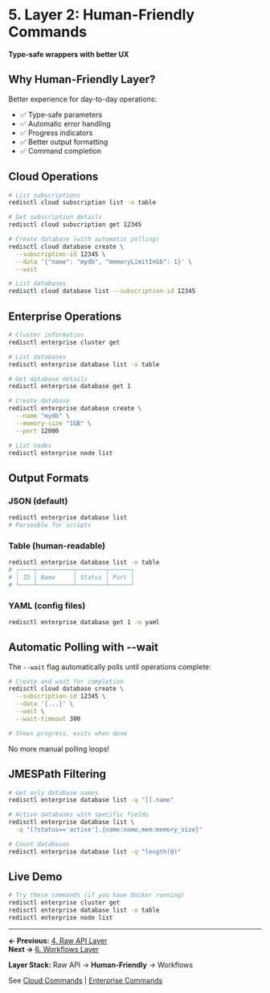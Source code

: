 # 5. Layer 2: Human-Friendly Commands

**Type-safe wrappers with better UX**

## Why Human-Friendly Layer?

Better experience for day-to-day operations:
- ✅ Type-safe parameters
- ✅ Automatic error handling
- ✅ Progress indicators
- ✅ Better output formatting
- ✅ Command completion

## Cloud Operations

```bash
# List subscriptions
redisctl cloud subscription list -o table

# Get subscription details
redisctl cloud subscription get 12345

# Create database (with automatic polling)
redisctl cloud database create \
  --subscription-id 12345 \
  --data '{"name": "mydb", "memoryLimitInGb": 1}' \
  --wait

# List databases
redisctl cloud database list --subscription-id 12345
```

## Enterprise Operations

```bash
# Cluster information
redisctl enterprise cluster get

# List databases
redisctl enterprise database list -o table

# Get database details
redisctl enterprise database get 1

# Create database
redisctl enterprise database create \
  --name "mydb" \
  --memory-size "1GB" \
  --port 12000

# List nodes
redisctl enterprise node list
```

## Output Formats

### JSON (default)
```bash
redisctl enterprise database list
# Parseable for scripts
```

### Table (human-readable)
```bash
redisctl enterprise database list -o table
# ┌────┬──────────┬────────┬──────┐
# │ ID │ Name     │ Status │ Port │
# └────┴──────────┴────────┴──────┘
```

### YAML (config files)
```bash
redisctl enterprise database get 1 -o yaml
```

## Automatic Polling with --wait

The `--wait` flag automatically polls until operations complete:

```bash
# Create and wait for completion
redisctl cloud database create \
  --subscription-id 12345 \
  --data '{...}' \
  --wait \
  --wait-timeout 300

# Shows progress, exits when done
```

No more manual polling loops!

## JMESPath Filtering

```bash
# Get only database names
redisctl enterprise database list -q "[].name"

# Active databases with specific fields
redisctl enterprise database list \
  -q "[?status=='active'].{name:name,mem:memory_size}"

# Count databases
redisctl enterprise database list -q "length(@)"
```

## Live Demo

```bash
# Try these commands (if you have Docker running)
redisctl enterprise cluster get
redisctl enterprise database list -o table
redisctl enterprise node list
```

---

**← Previous:** [4. Raw API Layer](./04-raw-api.md)  
**Next →** [6. Workflows Layer](./06-workflows.md)

**Layer Stack:** Raw API → **Human-Friendly** → Workflows

See [Cloud Commands](../cloud/commands.md) | [Enterprise Commands](../enterprise/README.md)
